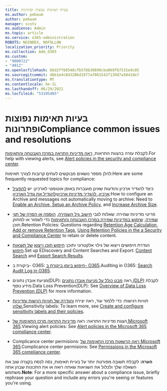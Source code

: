 ```yaml
---
title: בעיות תאימות נפוצות ופתרונות
ms.author: pebaum
author: pebaum
manager: scotv
ms.audience: Admin
ms.topic: article
ms.service: o365-administration
ROBOTS: NOINDEX, NOFOLLOW
localization_priority: Priority
ms.collection: Adm_O365
ms.custom:
- "9000722"
- "4812"
ms.openlocfilehash: b6d2ff60548cfb578b30890cba069f67515e9c05
ms.sourcegitcommit: d6b1e4c843206d1977af861542f139d7a5042de7
ms.translationtype: MT
ms.contentlocale: he-IL
ms.lasthandoff: 06/29/2021
ms.locfileid: "53195485"
---
```

# <a name="compliance-common-issues-and-resolutions"></a><span data-ttu-id="060c1-102">בעיות תאימות נפוצות ופתרונות</span><span class="sxs-lookup"><span data-stu-id="060c1-102">Compliance common issues and resolutions</span></span>

<span data-ttu-id="060c1-103">לקבלת עזרה בהצגת התראות, [ראה מדיניות התראה במרכז האבטחה והתאימות](/microsoft-365/compliance/alert-policies).</span><span class="sxs-lookup"><span data-stu-id="060c1-103">For help with viewing alerts, see [Alert policies in the security and compliance center](/microsoft-365/compliance/alert-policies).</span></span>

<span data-ttu-id="060c1-104">להלן מספר נושאים מבוקשים לעתים קרובות לצורך תאימות:</span><span class="sxs-lookup"><span data-stu-id="060c1-104">Here are some frequently requested topics for compliance:</span></span>

- <span data-ttu-id="060c1-105">כיצד להגדיר ארכיון והודעות שאינן מועברות באופן אוטומטי לארכיון: יש [להפעיל ארכיון, להגדיר מדיניות ארכיון](/microsoft-365/compliance/set-up-an-archive-and-deletion-policy-for-mailboxes)ו[להגדיל את גודל הארכיון](/microsoft-365/compliance/enable-unlimited-archiving).</span><span class="sxs-lookup"><span data-stu-id="060c1-105">How to configure an Archive and messages not automatically moving to archive: Need to [Enable an Archive, Setup an Archive Policy](/microsoft-365/compliance/set-up-an-archive-and-deletion-policy-for-mailboxes), and [Increase Archive Size](/microsoft-365/compliance/enable-unlimited-archiving).</span></span>

- <span data-ttu-id="060c1-106">פריטי מדיניות שמירה: שאלות לגבי [חישוב גיל השמירה](/exchange/security-and-compliance/messaging-records-management/retention-age), [הוספה או הסרה של תגי שמירה](/exchange/security-and-compliance/messaging-records-management/add-or-remove-retention-tags), [שימוש במדיניות שמירה במרכז האבטחה והתאימות](/exchange/security-and-compliance/messaging-records-management/create-a-retention-policy) כדי לשמור או למחוק תוכן.</span><span class="sxs-lookup"><span data-stu-id="060c1-106">Retention Policies: Questions regarding [Retention Age Calculation](/exchange/security-and-compliance/messaging-records-management/retention-age), [Add or remove Retention Tags](/exchange/security-and-compliance/messaging-records-management/add-or-remove-retention-tags), [Using Retention Policies in the a Security and Compliance Center](/exchange/security-and-compliance/messaging-records-management/create-a-retention-policy) to retain or delete content.</span></span>

- <span data-ttu-id="060c1-107">הגדרת חיפושים וייצוא של גילוי אלקטרוני ותוכן: [חיפוש תוכן וייצוא](/microsoft-365/compliance/content-search) [של תוצאות חיפוש](/microsoft-365/compliance/export-search-results).</span><span class="sxs-lookup"><span data-stu-id="060c1-107">Set up EDiscovery and Content Searches and Export: [Content Search](/microsoft-365/compliance/content-search) and [Export Search Results](/microsoft-365/compliance/export-search-results).</span></span>

- <span data-ttu-id="060c1-108">ביקורת ב- O365: [חיפוש ביומן ביקורת ב- O365](/microsoft-365/compliance/search-the-audit-log-in-security-and-compliance).</span><span class="sxs-lookup"><span data-stu-id="060c1-108">Auditing in O365: [Search Audit Log in O365](/microsoft-365/compliance/search-the-audit-log-in-security-and-compliance).</span></span>

- <span data-ttu-id="060c1-109">מניעת אובדן נתונים(DLP): ראה [מבט כולל על מניעת אובדן נתונים (DLP)](/microsoft-365/compliance/data-loss-prevention-policies) לקבלת מידע נוסף.</span><span class="sxs-lookup"><span data-stu-id="060c1-109">Data Loss Prevention(DLP): See [Overview of Data Loss Prevention (DLP)](/microsoft-365/compliance/data-loss-prevention-policies) for more information.</span></span>
 
- <span data-ttu-id="060c1-110">תוויות רגישות: כדי ללמוד עוד, ראה יצירה [והגדרה של תוויות רגישות ומדיניות שלהן.](/microsoft-365/compliance/create-sensitivity-labels)</span><span class="sxs-lookup"><span data-stu-id="060c1-110">Sensitivity labels: To learn more, see [Create and configure sensitivity labels and their policies](/microsoft-365/compliance/create-sensitivity-labels).</span></span>

- <span data-ttu-id="060c1-111">הצגת מדיניות התראה: ראה [מדיניות התראה מרכז התאימות של Microsoft 365](/microsoft-365/compliance/alert-policies).</span><span class="sxs-lookup"><span data-stu-id="060c1-111">Viewing alert policies: See [Alert policies in the Microsoft 365 compliance center](/microsoft-365/compliance/alert-policies).</span></span>

- <span data-ttu-id="060c1-112">Complicance center permisions: [ראה הרשאות מרכז התאימות של Microsoft 365](/microsoft-365/compliance/microsoft-365-compliance-center-permissions).</span><span class="sxs-lookup"><span data-stu-id="060c1-112">Complicance center permisions: See [Permissions in the Microsoft 365 compliance center](/microsoft-365/compliance/microsoft-365-compliance-center-permissions).</span></span>

<span data-ttu-id="060c1-113">**הערה**: לקבלת תשובה מפורטת יותר על בעיית תאימות, נסה לנסח בקצרה שוב את השאלה שלך ולכלול את השגיאות שאתה רואה או את התכונות שבהן אתה משתמש.</span><span class="sxs-lookup"><span data-stu-id="060c1-113">**Note**: For a more specific answer about a compliance issue, briefly rephrase your question and include any errors you're seeing or features you're using.</span></span>
